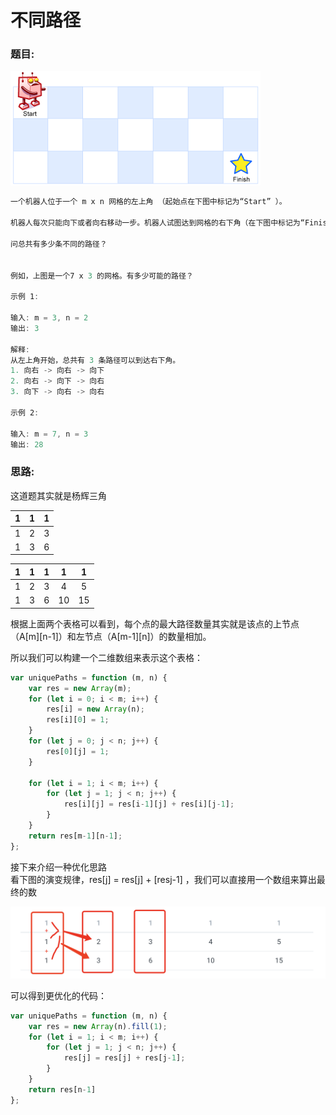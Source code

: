 # 不同路径

### 题目:

![](../.gitbook/assets/image%20%2814%29.png)

```javascript
一个机器人位于一个 m x n 网格的左上角 （起始点在下图中标记为“Start” ）。

机器人每次只能向下或者向右移动一步。机器人试图达到网格的右下角（在下图中标记为“Finish”）。

问总共有多少条不同的路径？


例如，上图是一个7 x 3 的网格。有多少可能的路径？

示例 1:

输入: m = 3, n = 2
输出: 3

解释:
从左上角开始，总共有 3 条路径可以到达右下角。
1. 向右 -> 向右 -> 向下
2. 向右 -> 向下 -> 向右
3. 向下 -> 向右 -> 向右

示例 2:

输入: m = 7, n = 3
输出: 28
```

### 思路:

这道题其实就是杨辉三角

| 1 | 1 | 1 |
| :---: | :---: | :---: |
| 1 | 2 | 3 |
| 1 | 3 | 6 |

| 1 | 1 | 1 | 1 | 1 |
| :---: | :---: | :---: | :---: | :---: |
| 1 | 2 | 3 | 4 | 5 |
| 1 | 3 | 6 | 10 | 15 |

根据上面两个表格可以看到，每个点的最大路径数量其实就是该点的上节点（A\[m\]\[n-1\]）和左节点（A\[m-1\]\[n\]）的数量相加。

所以我们可以构建一个二维数组来表示这个表格：

```javascript
var uniquePaths = function (m, n) {
    var res = new Array(m);
    for (let i = 0; i < m; i++) {
        res[i] = new Array(n);
        res[i][0] = 1;
    }
    for (let j = 0; j < n; j++) {
        res[0][j] = 1;        
    }
    
    for (let i = 1; i < m; i++) {
        for (let j = 1; j < n; j++) {
            res[i][j] = res[i-1][j] + res[i][j-1];
        }
    }
    return res[m-1][n-1];
};
```



接下来介绍一种优化思路  
看下图的演变规律，res\[j\] = res\[j\] + \[resj-1\] ，我们可以直接用一个数组来算出最终的数

![](../.gitbook/assets/image%20%2813%29.png)

可以得到更优化的代码：

```javascript
var uniquePaths = function (m, n) {
    var res = new Array(n).fill(1);
    for (let i = 1; i < m; i++) {
        for (let j = 1; j < n; j++) {
            res[j] = res[j] + res[j-1];
        }
    }
    return res[n-1]
};
```


